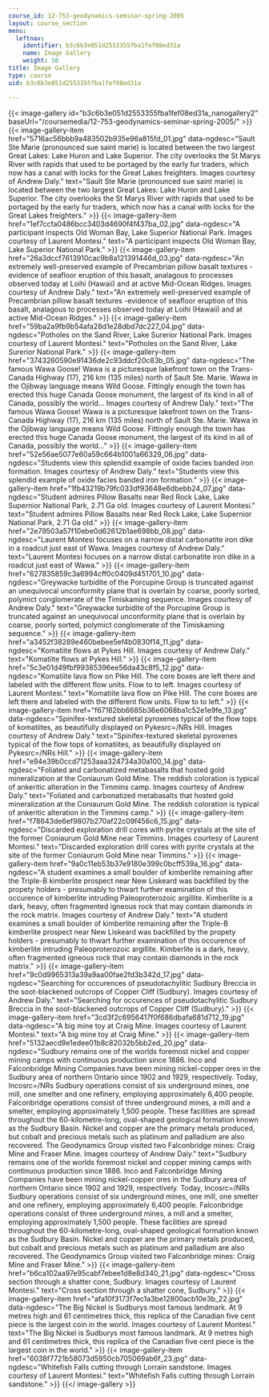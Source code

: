 ```yaml
---
course_id: 12-753-geodynamics-seminar-spring-2005
layout: course_section
menu:
  leftnav:
    identifier: b3c6b3e051d2553355fba1fef08ed31a
    name: Image Gallery
    weight: 50
title: Image Gallery
type: course
uid: b3c6b3e051d2553355fba1fef08ed31a

---
```


{{< image-gallery id="b3c6b3e051d2553355fba1fef08ed31a_nanogallery2" baseUrl="/coursemedia/12-753-geodynamics-seminar-spring-2005/" >}}
{{< image-gallery-item href="5716ac56bbb9a483502b935e96a815fd_01.jpg" data-ngdesc="Sault Ste Marie (pronounced sue saint marie) is located between the two largest Great Lakes: Lake Huron and Lake Superior. The city overlooks the St Marys River with rapids that used to be portaged by the early fur traders, which now has a canal with locks for the Great Lakes freighters. Images courtesy of Andrew Daly." text="Sault Ste Marie (pronounced sue saint marie) is located between the two largest Great Lakes: Lake Huron and Lake Superior. The city overlooks the St Marys River with rapids that used to be portaged by the early fur traders, which now has a canal with locks for the Great Lakes freighters." >}}
{{< image-gallery-item href="1ef7ccfa0486bcc3403d4690f4f437ba_02.jpg" data-ngdesc="A participant inspects Old Woman Bay, Lake Superior National Park. Images courtesy of Laurent Montesi." text="A participant inspects Old Woman Bay, Lake Superior National Park." >}}
{{< image-gallery-item href="26a3dccf7613910cac9b8a121391446d_03.jpg" data-ngdesc="An extremely well-preserved example of Precambrian pillow basalt textures -evidence of seafloor eruption of this basalt, analagous to processes observed today at Loihi (Hawaii) and at active Mid-Ocean Ridges. Images courtesy of Andrew Daly." text="An extremely well-preserved example of Precambrian pillow basalt textures -evidence of seafloor eruption of this basalt, analagous to processes observed today at Loihi (Hawaii) and at active Mid-Ocean Ridges." >}}
{{< image-gallery-item href="59ba2a9fb9b54afa28d1e28dbd7dc227_04.jpg" data-ngdesc="Potholes on the Sand River, Lake Surerior National Park. Images courtesy of Laurent Montesi." text="Potholes on the Sand River, Lake Surerior National Park." >}}
{{< image-gallery-item href="3743260590e91436de2c93ddcf20c83b_05.jpg" data-ngdesc="The famous Wawa Goose! Wawa is a picturesque lakefront town on the Trans-Canada Highway (17), 216 km (135 miles) north of Sault Ste. Marie. Wawa in the Ojibway language means Wild Goose. Fittingly enough the town has erected this huge Canada Goose monument, the largest of its kind in all of Canada, possibly the world... Images courtesy of Andrew Daly." text="The famous Wawa Goose! Wawa is a picturesque lakefront town on the Trans-Canada Highway (17), 216 km (135 miles) north of Sault Ste. Marie. Wawa in the Ojibway language means Wild Goose. Fittingly enough the town has erected this huge Canada Goose monument, the largest of its kind in all of Canada, possibly the world..." >}}
{{< image-gallery-item href="52e56ae5077e60a59c664b1001a66329_06.jpg" data-ngdesc="Students view this splendid example of oxide facies banded iron formation. Images courtesy of Andrew Daly." text="Students view this splendid example of oxide facies banded iron formation." >}}
{{< image-gallery-item href="1fb43219b79fc033df93648e6dbebb24_07.jpg" data-ngdesc="Student admires Pillow Basalts near Red Rock Lake, Lake Supernior National Park, 2.71 Ga old. Images courtesy of Laurent Montesi." text="Student admires Pillow Basalts near Red Rock Lake, Lake Supernior National Park, 2.71 Ga old." >}}
{{< image-gallery-item href="2e79503a57f10ebe0d62612b1ae698bb_08.jpg" data-ngdesc="Laurent Montesi focuses on a narrow distal carbonatite iron dike in a roadcut just east of Wawa. Images courtesy of Andrew Daly." text="Laurent Montesi focuses on a narrow distal carbonatite iron dike in a roadcut just east of Wawa." >}}
{{< image-gallery-item href="627835859c3a6994cff0c0409d451701_10.jpg" data-ngdesc="Greywacke turbidite of the Porcupine Group is truncated against an unequivocal unconformity plane that is overlain by coarse, poorly sorted, polymict conglomerate of the Timiskaming sequence. Images courtesy of Andrew Daly." text="Greywacke turbidite of the Porcupine Group is truncated against an unequivocal unconformity plane that is overlain by coarse, poorly sorted, polymict conglomerate of the Timiskaming sequence." >}}
{{< image-gallery-item href="a3452f38289e460bebee5ef4b0830f14_11.jpg" data-ngdesc="Komatiite flows at Pykes Hill. Images courtesy of Andrew Daly." text="Komatiite flows at Pykes Hill." >}}
{{< image-gallery-item href="5c3e01d49fbf99385396ee56da43c8f5_12.jpg" data-ngdesc="Komatiite lava flow on Pike Hill. The core boxes are left there and labeled with the different flow units. Flow to to left. Images courtesy of Laurent Montesi." text="Komatiite lava flow on Pike Hill. The core boxes are left there and labeled with the different flow units. Flow to to left." >}}
{{< image-gallery-item href="f67182bb6685b36e6068ba1c52e1e9fe_13.jpg" data-ngdesc="Spinifex-textured skeletal pyroxenes typical of the flow tops of komatiites, as beautifully displayed on Pykesrc=/NRs Hill. Images courtesy of Andrew Daly." text="Spinifex-textured skeletal pyroxenes typical of the flow tops of komatiites, as beautifully displayed on Pykesrc=/NRs Hill." >}}
{{< image-gallery-item href="e94e39b0ccd71253aaa324734a30a100_14.jpg" data-ngdesc="Foliated and carbonatized metabasalts that hosted gold mineralization at the Coniaurum Gold Mine. The reddish coloration is typical of ankeritic alteration in the Timmins camp. Images courtesy of Andrew Daly." text="Foliated and carbonatized metabasalts that hosted gold mineralization at the Coniaurum Gold Mine. The reddish coloration is typical of ankeritic alteration in the Timmins camp." >}}
{{< image-gallery-item href="f78643de6ef9807b270af22c09f456c6_15.jpg" data-ngdesc="Discarded exploration drill cores with pyrite crystals at the site of the former Coniaurum Gold Mine near Timmins. Images courtesy of Laurent Montesi." text="Discarded exploration drill cores with pyrite crystals at the site of the former Coniaurum Gold Mine near Timmins." >}}
{{< image-gallery-item href="9a0c11eb53b37e9180e399c0bcff539a_16.jpg" data-ngdesc="A student examines a small boulder of kimberlite remaining after the Triple-B kimberlite prospect near New Liskeard was backfilled by the propety holders - presumably to thwart further examination of this occurence of kimberlite intruding Paleoproterozoic argillite. Kimberlite is a dark, heavy, often fragmented igneous rock that may contain diamonds in the rock matrix. Images courtesy of Andrew Daly." text="A student examines a small boulder of kimberlite remaining after the Triple-B kimberlite prospect near New Liskeard was backfilled by the propety holders - presumably to thwart further examination of this occurence of kimberlite intruding Paleoproterozoic argillite. Kimberlite is a dark, heavy, often fragmented igneous rock that may contain diamonds in the rock matrix." >}}
{{< image-gallery-item href="9c0d9965313a39a9aa00fae2fd3b342d_17.jpg" data-ngdesc="Searching for occurences of pseudotachylitic Sudbury Breccia in the soot-blackened outcrops of Copper Cliff (Sudbury). Images courtesy of Andrew Daly." text="Searching for occurences of pseudotachylitic Sudbury Breccia in the soot-blackened outcrops of Copper Cliff (Sudbury)." >}}
{{< image-gallery-item href="3cd3f2c6956417f0f686dbafa681d712_19.jpg" data-ngdesc="A big mine toy at Craig Mine. Images courtesy of Laurent Montesi." text="A big mine toy at Craig Mine." >}}
{{< image-gallery-item href="5132aecd9e1edee01b8c82032b5bb2ed_20.jpg" data-ngdesc="Sudbury remains one of the worlds foremost nickel and copper mining camps with continuous production since 1886. Inco and Falconbridge Mining Companies have been mining nickel-copper ores in the Sudbury area of northern Ontario since 1902 and 1929, respectively. Today, Incosrc=/NRs Sudbury operations consist of six underground mines, one mill, one smelter and one refinery, employing approximately 6,400 people. Falconbridge operations consist of three underground mines, a mill and a smelter, employing approximately 1,500 people. These facilities are spread throughout the 60-kilometre-long, oval-shaped geological formation known as the Sudbury Basin. Nickel and copper are the primary metals produced, but cobalt and precious metals such as platinum and palladium are also recovered. The Geodynamics Group visited two Falconbridge mines: Craig Mine and Fraser Mine. Images courtesy of Andrew Daly." text="Sudbury remains one of the worlds foremost nickel and copper mining camps with continuous production since 1886. Inco and Falconbridge Mining Companies have been mining nickel-copper ores in the Sudbury area of northern Ontario since 1902 and 1929, respectively. Today, Incosrc=/NRs Sudbury operations consist of six underground mines, one mill, one smelter and one refinery, employing approximately 6,400 people. Falconbridge operations consist of three underground mines, a mill and a smelter, employing approximately 1,500 people. These facilities are spread throughout the 60-kilometre-long, oval-shaped geological formation known as the Sudbury Basin. Nickel and copper are the primary metals produced, but cobalt and precious metals such as platinum and palladium are also recovered. The Geodynamics Group visited two Falconbridge mines: Craig Mine and Fraser Mine." >}}
{{< image-gallery-item href="b6ca102aa97e95cabf7ebee1d8e8d340_21.jpg" data-ngdesc="Cross section through a shatter cone, Sudbury. Images courtesy of Laurent Montesi." text="Cross section through a shatter cone, Sudbury." >}}
{{< image-gallery-item href="afa10f3173f7ec1a3be12800acb10e3b_22.jpg" data-ngdesc="The Big Nickel is Sudburys most famous landmark. At 9 metres high and 61 centimetres thick, this replica of the Canadian five cent piece is the largest coin in the world. Images courtesy of Laurent Montesi." text="The Big Nickel is Sudburys most famous landmark. At 9 metres high and 61 centimetres thick, this replica of the Canadian five cent piece is the largest coin in the world." >}}
{{< image-gallery-item href="6038f7721b58073d5950cb705069ab6f_23.jpg" data-ngdesc="Whitefish Falls cutting through Lorrain sandstone. Images courtesy of Laurent Montesi." text="Whitefish Falls cutting through Lorrain sandstone." >}}
{{</ image-gallery >}}